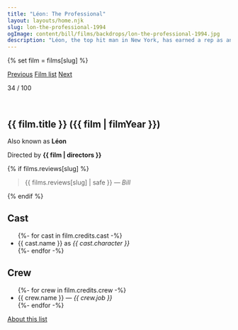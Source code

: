 ```yaml
---
title: "Léon: The Professional"
layout: layouts/home.njk
slug: lon-the-professional-1994
ogImage: content/bill/films/backdrops/lon-the-professional-1994.jpg
description: "Léon, the top hit man in New York, has earned a rep as an effective \"cleaner\". But when his next-door neighbors are wiped out by a loose-cannon DEA agent, he becomes the unwilling custodian of 12-year-old Mathilda. Before long, Mathilda's thoughts turn to revenge, and she considers following in Léon's footsteps."
---
```


{% set film = films[slug] %}

<nav class="films">
  <a class="prev" href="../four-weddings-and-a-funeral-1994">Previous</a>
  <a href="../">Film list</a>
  <a class="next" href="../fargo-1996">Next</a>
</nav>

<p>34 / 100</p>

<article class="film slug-lon-the-professional-1994">
  <div class="backdrop-and-poster">
    <img class="poster" src="../films/posters/{{ slug }}.jpg" alt="">
    <img class="backdrop" src="../films/backdrops/{{ slug }}.jpg" alt="">
  </div>

  <h1>{{ film.title }} ({{ film | filmYear }})</h1>

  <p>Also known as <strong>Léon</strong></p>

  <p class="director">
    Directed by <strong>{{ film | directors }}</strong>
  </p>

  {% if films.reviews[slug] %}
    <blockquote> 
      {{ films.reviews[slug] | safe }} <em>— Bill</em>
    </blockquote> 
  {% endif %}

  <h2>
    Cast
  </h2>
  <ul>
    {%- for cast in film.credits.cast -%}
      <li>
        {{ cast.name }} as <em>{{ cast.character }}</em>
      </li>
    {%- endfor -%}
  </ul>

  <h2>
    Crew
  </h2>
  <ul>
    {%- for crew in film.credits.crew -%}
      <li>
        {{ crew.name }} &mdash; <em>{{ crew.job }}</em>
      </li>
    {%- endfor -%}
  </ul>
</article>
<footer>
  <a href="../about">About this list</a>
</footer>
